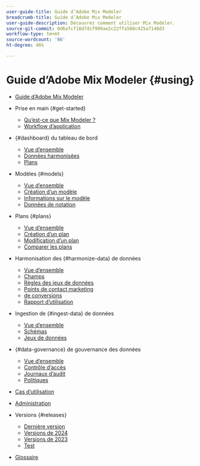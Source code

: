 ```yaml
---
user-guide-title: Guide d’Adobe Mix Modeler
breadcrumb-title: Guide d’Adobe Mix Modeler
user-guide-description: Découvrez comment utiliser Mix Modeler.
source-git-commit: 0d6afcf18d7dcf909ae2c22ffa588c425a7148d3
workflow-type: tm+mt
source-wordcount: '86'
ht-degree: 46%

---
```



# Guide d’Adobe Mix Modeler {#using}

+ [Guide d’Adobe Mix Modeler](/help/overview.md)

+ Prise en main {#get-started}
   + [Qu’est-ce que Mix Modeler ?](/help/get-started/about.md)
   + [Workflow d’application](/help/get-started/workflow.md)

+ {#dashboard} du tableau de bord
   + [Vue d’ensemble](/help/dashboard/overview.md)
   + [Données harmonisées](/help/dashboard/harmonized-data.md)
   + [Plans](/help/dashboard/plans.md)

+ Modèles {#models}
   + [Vue d’ensemble](/help/models/overview.md)
   + [Création d’un modèle](/help/models/create.md)
   + [Informations sur le modèle](/help/models/insights.md)
   + [Données de notation](/help/models/scoring-data.md)

+ Plans {#plans}
   + [Vue d’ensemble](/help/plans/overview.md)
   + [Création d’un plan](/help/plans/create.md)
   + [Modification d’un plan](/help/plans/edit.md)
   + [Comparer les plans](/help/plans/compare.md)

+ Harmonisation des {#harmonize-data} de données
   + [Vue d’ensemble](/help/harmonize-data/overview.md)
   + [Champs](/help/harmonize-data/fields.md)
   + [Règles des jeux de données](/help/harmonize-data/dataset-rules.md)
   + [Points de contact marketing](/help/harmonize-data/marketing-touchpoints.md)
   + [de conversions](/help/harmonize-data/conversions.md)
   + [Rapport d’utilisation](/help/harmonize-data/usage-report.md)

+ Ingestion de {#ingest-data} de données
   + [Vue d’ensemble](/help/ingest-data/overview.md)
   + [Schémas](/help/ingest-data/schemas.md)
   + [Jeux de données](/help/ingest-data/datasets.md)

+ {#data-governance} de gouvernance des données
   + [Vue d’ensemble](/help/data-governance/overview.md)
   + [Contrôle d’accès](/help/data-governance/access-controls.md)
   + [Journaux d’audit](/help/data-governance/audit-logs.md)
   + [Politiques](/help/data-governance/policies.md)

+ [Cas d’utilisation](/help/main-guide/use-cases.md)

+ [Administration](/help/main-guide/administration.md)

+ Versions {#releases}
   + [Dernière version](/help/releases/latest.md)
   + [Versions de 2024](/help/releases/2024.md)
   + [Versions de 2023](/help/releases/2023.md)
   + [Test](../releases/test.md)

+ [Glossaire](/help/main-guide/glossary.md)

